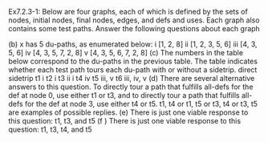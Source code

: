 Ex7.2.3-1: Below are four graphs, each of which is defined by the sets of nodes, initial nodes, final nodes,
edges, and defs and uses. Each graph also contains some test paths. Answer the following
questions about each graph


(b) x has 5 du-paths, as enumerated below:
i [1, 2, 8]
ii [1, 2, 3, 5, 6]
iii [4, 3, 5, 6]
iv [4, 3, 5, 7, 2, 8]
v [4, 3, 5, 6, 7, 2, 8]
(c) The numbers in the table below correspond to the du-paths in the previous table. The
table indicates whether each test path tours each du-path with or without a sidetrip.
	direct		sidetrip
t1 	i
t2 			i
t3 	ii		i
t4 	iv
t5 	iii, v
t6 			iii, iv, v
(d) There are several alternative answers to this question. To directly tour a path that fulfills all-defs for the def at node 0, use either t1 or t3, and to directly tour a path that fulfills all-defs for the def at node 3, use either t4 or t5.
t1, t4 or t1, t5 or t3, t4 or t3, t5 are examples of possible replies.
(e) There is just one viable response to this question: t1, t3, and t5
(f ) There is just one viable response to this question: t1, t3, t4, and t5
